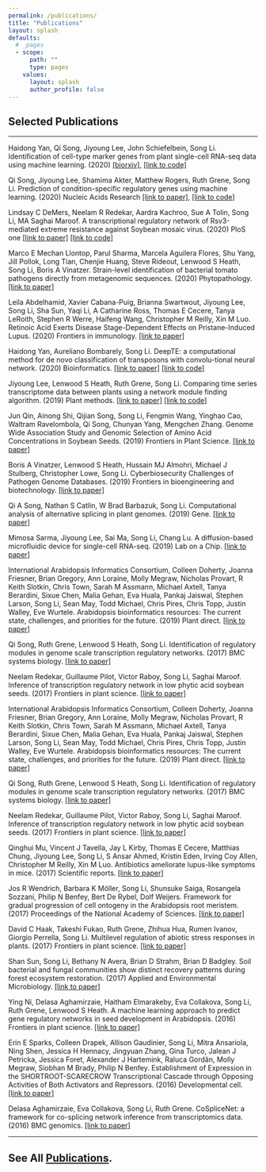 ```yaml
---
permalink: /publications/
title: "Publications"
layout: splash
defaults:
  # _pages
  - scope:
      path: ""
      type: pages
    values:
      layout: splash
      author_profile: false
---
```


## Selected Publications

---

Haidong Yan, Qi Song, Jiyoung Lee, John Schiefelbein, Song Li. Identification of cell-type marker genes from plant single-cell RNA-seq data using machine learning. (2020) [[biorxiv]](https://www.biorxiv.org/content/10.1101/2020.11.22.393165v1.abstract), [[link to code]](https://github.com/LiLabAtVT/SingleCellClassification)

Qi Song, Jiyoung Lee, Shamima Akter, Matthew Rogers, Ruth Grene, Song Li. Prediction of condition-specific regulatory genes using machine learning. (2020) Nucleic Acids Research [[link to paper]](https://academic.oup.com/nar/article-abstract/48/11/e62/5824611), [[link to code]](https://github.com/songliVT/ConSReg)

Lindsay C DeMers, Neelam R Redekar, Aardra Kachroo, Sue A Tolin, Song Li, MA Saghai Maroof. A transcriptional regulatory network of Rsv3-mediated extreme resistance against Soybean mosaic virus.  (2020) PloS one [[link to paper]](https://journals.plos.org/plosone/article?id=10.1371/journal.pone.0231658) [[link to code]](https://github.com/LiLabAtVT/rsv3-network)

Marco E Mechan Llontop, Parul Sharma, Marcela Aguilera Flores, Shu Yang, Jill Pollok, Long Tian, Chenjie Huang, Steve Rideout, Lenwood S Heath, Song Li, Boris A Vinatzer. Strain-level identification of bacterial tomato pathogens directly from metagenomic sequences. (2020) Phytopathology. [[link to paper]](https://apsjournals.apsnet.org/doi/abs/10.1094/PHYTO-09-19-0351-R)

Leila Abdelhamid, Xavier Cabana-Puig, Brianna Swartwout, Jiyoung Lee, Song Li, Sha Sun, Yaqi Li, A Catharine Ross, Thomas E Cecere, Tanya LeRoith, Stephen R Werre, Haifeng Wang, Christopher M Reilly, Xin M Luo. Retinoic Acid Exerts Disease Stage-Dependent Effects on Pristane-Induced Lupus. (2020) Frontiers in immunology. [[link to paper]](https://www.frontiersin.org/articles/10.3389/fimmu.2020.00408/full?report=reader)

Haidong Yan, Aureliano Bombarely, Song Li. DeepTE: a computational method for de novo classification of transposons with convolu-tional neural network. (2020) Bioinformatics. [[link to paper]](https://academic.oup.com/bioinformatics/article-abstract/36/15/4269/5838183?redirectedFrom=fulltext) [[link to code]](https://github.com/LiLabAtVT/DeepTE)

Jiyoung Lee, Lenwood S Heath, Ruth Grene, Song Li. Comparing time series transcriptome data between plants using a network module finding algorithm. (2019) Plant methods. [[link to paper]](https://plantmethods.biomedcentral.com/articles/10.1186/s13007-019-0440-x) [[link to code]](https://github.com/LiLabAtVT/CompareTranscriptome)

Jun Qin, Ainong Shi, Qijian Song, Song Li, Fengmin Wang, Yinghao Cao, Waltram Ravelombola, Qi Song, Chunyan Yang, Mengchen Zhang. Genome Wide Association Study and Genomic Selection of Amino Acid Concentrations in Soybean Seeds. (2019) Frontiers in Plant Science. [[link to paper]](https://doi.org/10.3389/fpls.2019.01445)

Boris A Vinatzer, Lenwood S Heath, Hussain MJ Almohri, Michael J Stulberg, Christopher Lowe, Song Li. Cyberbiosecurity Challenges of Pathogen Genome Databases. (2019) Frontiers in bioengineering and biotechnology. [[link to paper]](https://doi.org/10.3389/fbioe.2019.00106)

Qi A Song, Nathan S Catlin, W Brad Barbazuk, Song Li. Computational analysis of alternative splicing in plant genomes. (2019) Gene. [[link to paper]](https://doi.org/10.1016/j.gene.2018.10.026)

Mimosa Sarma, Jiyoung Lee, Sai Ma, Song Li, Chang Lu. A diffusion-based microfluidic device for single-cell RNA-seq. (2019) Lab on a Chip. [[link to paper]](https://doi.org/10.1039/C8LC00967H)

International Arabidopsis Informatics Consortium, Colleen Doherty, Joanna Friesner, Brian Gregory, Ann Loraine, Molly Megraw, Nicholas Provart, R Keith Slotkin, Chris Town, Sarah M Assmann, Michael Axtell, Tanya Berardini, Sixue Chen, Malia Gehan, Eva Huala, Pankaj Jaiswal, Stephen Larson, Song Li, Sean May, Todd Michael, Chris Pires, Chris Topp, Justin Walley, Eve Wurtele. Arabidopsis bioinformatics resources: The current state, challenges, and priorities for the future. (2019) Plant direct. [[link to paper]](https://doi.org/10.1002/pld3.109)

Qi Song, Ruth Grene, Lenwood S Heath, Song Li. Identification of regulatory modules in genome scale transcription regulatory networks. (2017) BMC systems biology. [[link to paper]](https://link.springer.com/article/10.1186/s12918-017-0493-2)

Neelam Redekar, Guillaume Pilot, Victor Raboy, Song Li, Saghai Maroof. Inference of transcription regulatory network in low phytic acid soybean seeds. (2017) Frontiers in plant science. [[link to paper]](https://www.frontiersin.org/articles/10.3389/fpls.2017.02029/full)

International Arabidopsis Informatics Consortium, Colleen Doherty, Joanna Friesner, Brian Gregory, Ann Loraine, Molly Megraw, Nicholas Provart, R Keith Slotkin, Chris Town, Sarah M Assmann, Michael Axtell, Tanya Berardini, Sixue Chen, Malia Gehan, Eva Huala, Pankaj Jaiswal, Stephen Larson, Song Li, Sean May, Todd Michael, Chris Pires, Chris Topp, Justin Walley, Eve Wurtele. Arabidopsis bioinformatics resources: The current state, challenges, and priorities for the future. (2019) Plant direct. [[link to paper]](https://doi.org/10.1002/pld3.109)

Qi Song, Ruth Grene, Lenwood S Heath, Song Li. Identification of regulatory modules in genome scale transcription regulatory networks. (2017) BMC systems biology. [[link to paper]](https://link.springer.com/article/10.1186/s12918-017-0493-2)

Neelam Redekar, Guillaume Pilot, Victor Raboy, Song Li, Saghai Maroof. Inference of transcription regulatory network in low phytic acid soybean seeds. (2017) Frontiers in plant science. [[link to paper]](https://www.frontiersin.org/articles/10.3389/fpls.2017.02029/full)

Qinghui Mu, Vincent J Tavella, Jay L Kirby, Thomas E Cecere, Matthias Chung, Jiyoung Lee, Song Li, S Ansar Ahmed, Kristin Eden, Irving Coy Allen, Christopher M Reilly, Xin M Luo. Antibiotics ameliorate lupus-like symptoms in mice. (2017) Scientific reports. [[link to paper]](https://doi-org.ezproxy.lib.vt.edu/10.1038/s41598-017-14223-0)

Jos R Wendrich, Barbara K Möller, Song Li, Shunsuke Saiga, Rosangela Sozzani, Philip N Benfey, Bert De Rybel, Dolf Weijers. Framework for gradual progression of cell ontogeny in the Arabidopsis root meristem. (2017) Proceedings of the National Academy of Sciences. [[link to paper]](https://www.pnas.org/content/114/42/E8922.short)

David C Haak, Takeshi Fukao, Ruth Grene, Zhihua Hua, Rumen Ivanov, Giorgio Perrella, Song Li. Multilevel regulation of abiotic stress responses in plants. (2017) Frontiers in plant science. [[link to paper]](https://www.frontiersin.org/articles/10.3389/fpls.2017.01564/full)

Shan Sun, Song Li, Bethany N Avera, Brian D Strahm, Brian D Badgley. Soil bacterial and fungal communities show distinct recovery patterns during forest ecosystem restoration. (2017) Applied and Environmental Microbiology. [[link to paper]](https://aem.asm.org/content/83/14/e00966-17.short)

Ying Ni, Delasa Aghamirzaie, Haitham Elmarakeby, Eva Collakova, Song Li, Ruth Grene, Lenwood S Heath. A machine learning approach to predict gene regulatory networks in seed development in Arabidopsis. (2016) Frontiers in plant science. [[link to paper]](https://www.frontiersin.org/articles/10.3389/fpls.2016.01936/full)

Erin E Sparks, Colleen Drapek, Allison Gaudinier, Song Li, Mitra Ansariola, Ning Shen, Jessica H Hennacy, Jingyuan Zhang, Gina Turco, Jalean J Petricka, Jessica Foret, Alexander J Hartemink, Raluca Gordân, Molly Megraw, Siobhan M Brady, Philip N Benfey. Establishment of Expression in the SHORTROOT-SCARECROW Transcriptional Cascade through Opposing Activities of Both Activators and Repressors. (2016) Developmental cell. [[link to paper]](https://doi.org/10.1016/j.devcel.2016.09.031) 

Delasa Aghamirzaie, Eva Collakova, Song Li, Ruth Grene. CoSpliceNet: a framework for co-splicing network inference from transcriptomics data. (2016) BMC genomics. [[link to paper]](https://link.springer.com/article/10.1186/s12864-016-3172-6)

---
## See All [Publications](https://scholar.google.com/citations?user=mF72CdUAAAAJ&hl=en).


